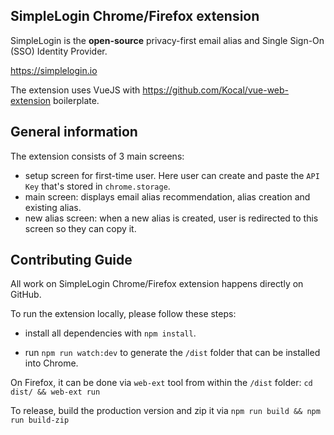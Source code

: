SimpleLogin Chrome/Firefox extension
---

SimpleLogin is the **open-source** privacy-first email alias and Single Sign-On (SSO) Identity Provider.

https://simplelogin.io

The extension uses VueJS with https://github.com/Kocal/vue-web-extension boilerplate.

## General information

The extension consists of 3 main screens:

- setup screen for first-time user. Here user can create and paste the `API Key` that's stored in `chrome.storage`.
- main screen: displays email alias recommendation, alias creation and existing alias.
- new alias screen: when a new alias is created, user is redirected to this screen so they can copy it.

## Contributing Guide

All work on SimpleLogin Chrome/Firefox extension happens directly on GitHub.

To run the extension locally, please follow these steps:

- install all dependencies with `npm install`.

- run `npm run watch:dev` to generate the `/dist` folder that can be installed into Chrome.

On Firefox, it can be done via `web-ext` tool from within the `/dist` folder: `cd dist/ && web-ext run`

To release, build the production version and zip it via `npm run build && npm run build-zip`
